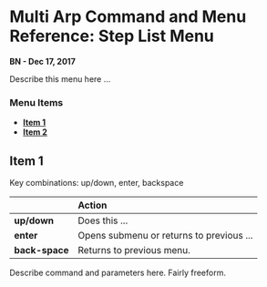 # Multi Arp Command and Menu Reference: Step List Menu


**BN - Dec 17, 2017**

Describe this menu here ...

### Menu Items

* [**Item 1**](#item-1)
* [**Item 2**](#item-2)

## **Item 1**

Key combinations: up/down, enter, backspace

|     | Action     |
| :------------- | :------------- |
| **up/down** |Does this ...|
| **enter** | Opens submenu or returns to previous ... |
| **back-space** | Returns to previous menu. |

Describe command and parameters here. Fairly freeform.
